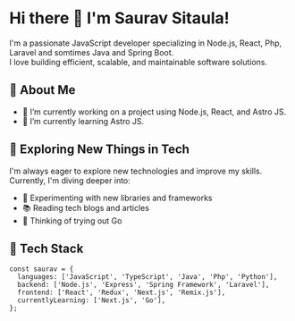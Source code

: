 # Hi there 👋 I'm Saurav Sitaula!

I'm a passionate JavaScript developer specializing in Node.js, React, Php, Laravel and somtimes Java and Spring Boot.  
I love building efficient, scalable, and maintainable software solutions.

## 🚀 About Me

- 🔭 I’m currently working on a project using Node.js, React, and Astro JS.
- 🌱 I’m currently learning Astro JS.

## 🎯 Exploring New Things in Tech

I'm always eager to explore new technologies and improve my skills. Currently, I'm diving deeper into:
- 🧪 Experimenting with new libraries and frameworks
- 📚 Reading tech blogs and articles
- 🐹 Thinking of trying out Go

## 🔧 Tech Stack

```
const saurav = {
  languages: ['JavaScript', 'TypeScript', 'Java', 'Php', 'Python'],
  backend: ['Node.js', 'Express', 'Spring Framework', 'Laravel'],
  frontend: ['React', 'Redux', 'Next.js', 'Remix.js'],
  currentlyLearning: ['Next.js', 'Go'],
};
```
